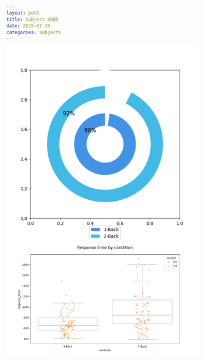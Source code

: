 ```yaml
---
layout: post
title: Subject 8005
date: 2025-01-20
categories: subjects
---
```


![](data/8005/run-24/8005_accuracy_by_condition.png)
![](data/8005/run-24/8005_response_time_by_condition.png)
